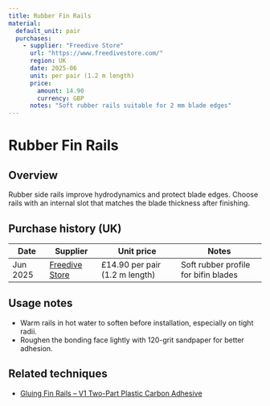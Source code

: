```yaml
---
title: Rubber Fin Rails
material:
  default_unit: pair
  purchases:
    - supplier: "Freedive Store"
      url: "https://www.freedivestore.com/"
      region: UK
      date: 2025-06
      unit: per pair (1.2 m length)
      price:
        amount: 14.90
        currency: GBP
      notes: "Soft rubber rails suitable for 2 mm blade edges"
---
```

# Rubber Fin Rails

## Overview
Rubber side rails improve hydrodynamics and protect blade edges. Choose rails with an internal slot that matches the blade
thickness after finishing.

## Purchase history (UK)
| Date | Supplier | Unit price | Notes |
| --- | --- | --- | --- |
| Jun 2025 | [Freedive Store](https://www.freedivestore.com/) | £14.90 per pair (1.2 m length) | Soft rubber profile for bifin blades |

## Usage notes
- Warm rails in hot water to soften before installation, especially on tight radii.
- Roughen the bonding face lightly with 120-grit sandpaper for better adhesion.

## Related techniques
- [Gluing Fin Rails – V1 Two-Part Plastic Carbon Adhesive](../techniques/gluing-fin-rails/v1/two-part-plastic-carbon-adhesive.md)
